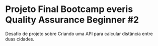 # Projeto Final Bootcamp everis Quality Assurance Beginner #2
Desafio de projeto sobre Criando uma API para calcular 
distância entre duas cidades.
